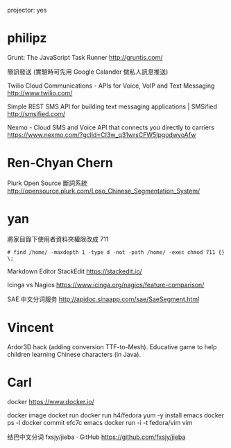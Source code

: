 projector: yes

# philipz


Grunt: The JavaScript Task Runner
<http://gruntjs.com/>  

簡訊發送 (實驗時可先用 Google Calander 做私人訊息推送)

Twilio Cloud Communications - APIs for Voice, VoIP and Text Messaging
<http://www.twilio.com/>  

Simple REST SMS API for building text messaging applications | SMSified
<http://smsified.com/>  

Nexmo - Cloud SMS and Voice API that connects you directly to carriers
<https://www.nexmo.com/?gclid=CI3w_q31wrsCFW5IpgodwyoAfw>  


# Ren-Chyan Chern


Plurk Open Source 斷詞系統
<http://opensource.plurk.com/Loso_Chinese_Segmentation_System/>  

# yan


將家目錄下使用者資料夾權限改成 711


    # find /home/ -maxdepth 1 -type d -not -path /home/ -exec chmod 711 {} \;


Markdown Editor
StackEdit
<https://stackedit.io/>  

Icinga vs Nagios
<https://www.icinga.org/nagios/feature-comparison/>  

SAE 中文分词服务
<http://apidoc.sinaapp.com/sae/SaeSegment.html>  

# Vincent


Ardor3D hack (adding conversion TTF-to-Mesh).
Educative game to help children learning Chinese characters (in Java).

# Carl

docker 
<https://www.docker.io/>  

docker image
docket run <imagename> <command>
docker run h4/fedora yum -y install emacs
docker ps -l
docker commit efc7c emacs
docker run -i -t fedora/vim vim

结巴中文分词
fxsjy/jieba · GitHub
<https://github.com/fxsjy/jieba>  
